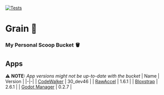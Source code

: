 [![Tests](https://github.com/Bobrokus/grain/actions/workflows/ci.yml/badge.svg)](https://github.com/Bobrokus/grain/actions/workflows/ci.yml)

# Grain 🌾

### My Personal Scoop Bucket 🪣

## Apps
⚠️ **NOTE:** *App versions might not be up-to-date with the bucket*
| Name | Version |
|-|-|
| [CodeWalker](https://github.com/dexyfex/CodeWalker) | 30_dev46 |
| [RawAccel](https://github.com/a1xd/rawaccel) | 1.6.1 |
| [Bloxstrap](https://github.com/pizzaboxer/bloxstrap) | 2.6.1 |
| [Godot Manager](https://github.com/eumario/godot-manager) | 0.2.7 |
